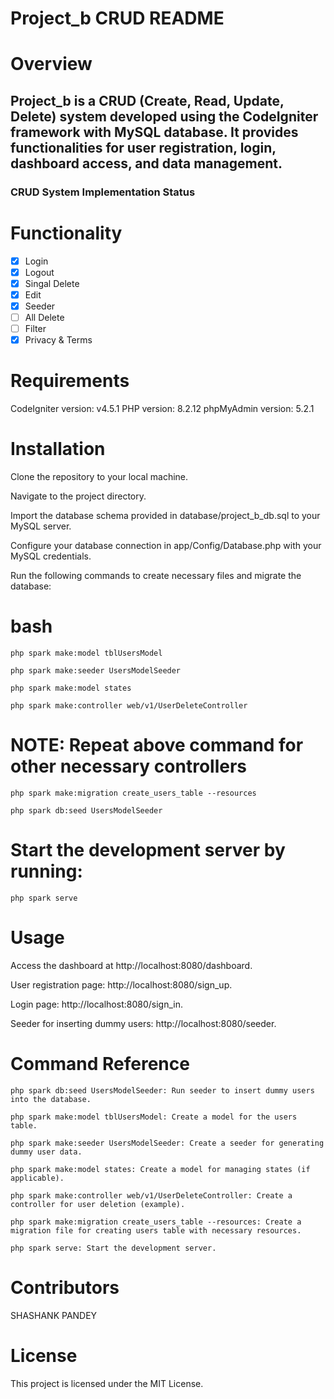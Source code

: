 # Project_b CRUD README

# Overview
  ## Project_b is a CRUD (Create, Read, Update, Delete) system developed using the CodeIgniter framework with MySQL database. It provides functionalities for user registration, login, dashboard access, and data management.
  
  ### CRUD System Implementation Status
  
  # Functionality
    
- [x] Login
- [x] Logout
- [x] Singal Delete
- [x] Edit
- [x] Seeder
- [ ] All Delete
- [ ] Filter
- [x] Privacy & Terms

# Requirements

  CodeIgniter version: v4.5.1
  PHP version: 8.2.12
  phpMyAdmin version: 5.2.1
  
# Installation

  Clone the repository to your local machine.
  
  Navigate to the project directory.
  
  Import the database schema provided in database/project_b_db.sql to your MySQL server.
  
  Configure your database connection in app/Config/Database.php with your MySQL credentials.
  
  Run the following commands to create necessary files and migrate the database:
  
  
# bash

    php spark make:model tblUsersModel
  
    php spark make:seeder UsersModelSeeder
  
    php spark make:model states
  
    php spark make:controller web/v1/UserDeleteController
  

  # NOTE: Repeat above command for other necessary controllers

    php spark make:migration create_users_table --resources
  
    php spark db:seed UsersModelSeeder
  
  
# Start the development server by running:

    php spark serve
  
  
# Usage

  Access the dashboard at http://localhost:8080/dashboard.
  
  User registration page: http://localhost:8080/sign_up.
  
  Login page: http://localhost:8080/sign_in.
  
  Seeder for inserting dummy users: http://localhost:8080/seeder.
  
  
# Command Reference

    php spark db:seed UsersModelSeeder: Run seeder to insert dummy users into the database.
  
    php spark make:model tblUsersModel: Create a model for the users table.
  
    php spark make:seeder UsersModelSeeder: Create a seeder for generating dummy user data.
  
    php spark make:model states: Create a model for managing states (if applicable).
  
    php spark make:controller web/v1/UserDeleteController: Create a controller for user deletion (example).
  
    php spark make:migration create_users_table --resources: Create a migration file for creating users table with necessary resources.
  
    php spark serve: Start the development server.
  

# Contributors

  SHASHANK PANDEY
  
# License

  This project is licensed under the MIT License.
